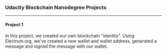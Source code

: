 ### Udacity Blockchain Nanodegree Projects

--------------------------------------------------------------------------------

#### Project 1

In this project, we created our own blockchain "identity". Using Electrum.org, we've created a new wallet and wallet address, generated a message and signed the message with our wallet.

